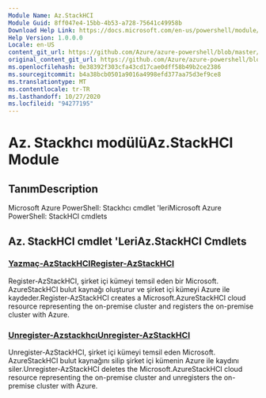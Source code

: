 ```yaml
---
Module Name: Az.StackHCI
Module Guid: 8ff047e4-15bb-4b53-a728-75641c49958b
Download Help Link: https://docs.microsoft.com/en-us/powershell/module/az.StackHCI
Help Version: 1.0.0.0
Locale: en-US
content_git_url: https://github.com/Azure/azure-powershell/blob/master/src/StackHCI/help/Az.StackHCI.md
original_content_git_url: https://github.com/Azure/azure-powershell/blob/master/src/StackHCI/help/Az.StackHCI.md
ms.openlocfilehash: 0e38392f303cfa43cd17cae0dff58b49b2ce2386
ms.sourcegitcommit: b4a38bcb0501a9016a4998efd377aa75d3ef9ce8
ms.translationtype: MT
ms.contentlocale: tr-TR
ms.lasthandoff: 10/27/2020
ms.locfileid: "94277195"
---
```

# <span data-ttu-id="f9e4c-101">Az. Stackhcı modülü</span><span class="sxs-lookup"><span data-stu-id="f9e4c-101">Az.StackHCI Module</span></span>
## <span data-ttu-id="f9e4c-102">Tanım</span><span class="sxs-lookup"><span data-stu-id="f9e4c-102">Description</span></span>
<span data-ttu-id="f9e4c-103">Microsoft Azure PowerShell: Stackhcı cmdlet 'leri</span><span class="sxs-lookup"><span data-stu-id="f9e4c-103">Microsoft Azure PowerShell: StackHCI cmdlets</span></span>

## <span data-ttu-id="f9e4c-104">Az. StackHCI cmdlet 'Leri</span><span class="sxs-lookup"><span data-stu-id="f9e4c-104">Az.StackHCI Cmdlets</span></span>
### [<span data-ttu-id="f9e4c-105">Yazmaç-AzStackHCI</span><span class="sxs-lookup"><span data-stu-id="f9e4c-105">Register-AzStackHCI</span></span>](Register-AzStackHCI.md)
<span data-ttu-id="f9e4c-106">Register-AzStackHCI, şirket içi kümeyi temsil eden bir Microsoft. AzureStackHCI bulut kaynağı oluşturur ve şirket içi kümeyi Azure ile kaydeder.</span><span class="sxs-lookup"><span data-stu-id="f9e4c-106">Register-AzStackHCI creates a Microsoft.AzureStackHCI cloud resource representing the on-premise cluster and registers the on-premise cluster with Azure.</span></span>

### [<span data-ttu-id="f9e4c-107">Unregister-Azstackhcı</span><span class="sxs-lookup"><span data-stu-id="f9e4c-107">Unregister-AzStackHCI</span></span>](Unregister-AzStackHCI.md)
<span data-ttu-id="f9e4c-108">Unregister-AzStackHCI, şirket içi kümeyi temsil eden Microsoft. AzureStackHCI bulut kaynağını silip şirket içi kümenin Azure ile kaydını siler.</span><span class="sxs-lookup"><span data-stu-id="f9e4c-108">Unregister-AzStackHCI deletes the Microsoft.AzureStackHCI cloud resource representing the on-premise cluster and unregisters the on-premise cluster with Azure.</span></span>

